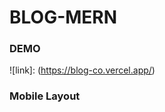# BLOG-MERN


### DEMO
![link]: (https://blog-co.vercel.app/)
<a href=(https://blog-co.vercel.app/)></a>

<!-- mobile layout and images -->
### Mobile Layout
<!-- images -->
<!-- upload images in folder frontend/src/images/Register-layout.png -->
[](/images/Register-layout.png)